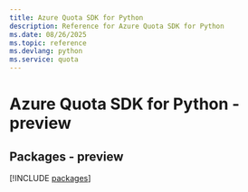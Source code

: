 ```yaml
---
title: Azure Quota SDK for Python
description: Reference for Azure Quota SDK for Python
ms.date: 08/26/2025
ms.topic: reference
ms.devlang: python
ms.service: quota
---
```

# Azure Quota SDK for Python - preview
## Packages - preview
[!INCLUDE [packages](quota-index.md)]